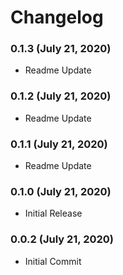 # Changelog

### 0.1.3 (July 21, 2020)
- Readme Update

### 0.1.2 (July 21, 2020)
- Readme Update

### 0.1.1 (July 21, 2020)
- Readme Update

### 0.1.0 (July 21, 2020)
- Initial Release

### 0.0.2 (July 21, 2020)
- Initial Commit